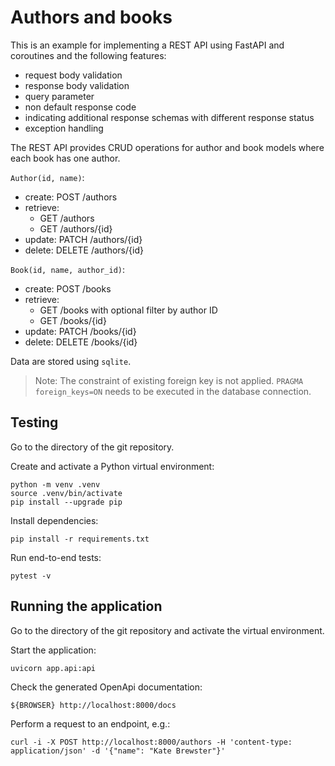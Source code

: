 # Authors and books

This is an example for implementing a REST API using FastAPI and coroutines and the following features:
- request body validation
- response body validation
- query parameter
- non default response code
- indicating additional response schemas with different response status
- exception handling

The REST API provides CRUD operations for author and book models where each book has one author.

`Author(id, name)`:
- create: POST /authors
- retrieve:
  - GET /authors
  - GET /authors/{id}
- update: PATCH /authors/{id}
- delete: DELETE /authors/{id}

`Book(id, name, author_id)`:
- create: POST /books
- retrieve:
  - GET /books with optional filter by author ID
  - GET /books/{id}
- update: PATCH /books/{id}
- delete: DELETE /books/{id}

Data are stored using `sqlite`.

> Note:
> The constraint of existing foreign key is not applied.
> `PRAGMA foreign_keys=ON` needs to be executed in the database connection.

## Testing

Go to the directory of the git repository.

Create and activate a Python virtual environment:
```
python -m venv .venv
source .venv/bin/activate
pip install --upgrade pip
```
Install dependencies:
```
pip install -r requirements.txt
```
Run end-to-end tests:
```
pytest -v
```

## Running the application

Go to the directory of the git repository and activate the virtual environment.

Start the application:
```
uvicorn app.api:api
```
Check the generated OpenApi documentation:
```
${BROWSER} http://localhost:8000/docs
```
Perform a request to an endpoint, e.g.:
```
curl -i -X POST http://localhost:8000/authors -H 'content-type: application/json' -d '{"name": "Kate Brewster"}'
```
